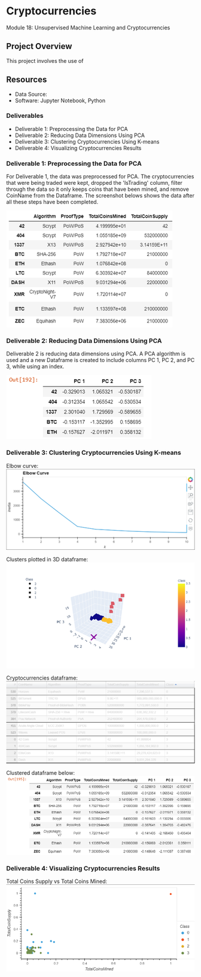 # Cryptocurrencies
Module 18: Unsupervised Machine Learning and Cryptocurrencies

## Project Overview
This project involves the use of 

## Resources
- Data Source:
- Software: Jupyter Notebook,  Python

### Deliverables
- Deliverable 1: Preprocessing the Data for PCA
- Deliverable 2: Reducing Data Dimensions Using PCA
- Deliverable 3: Clustering Cryptocurrencies Using K-means
- Deliverable 4: Visualizing Cryptocurrencies Results

### Deliverable 1: Preprocessing the Data for PCA
For Deliverable 1, the data was preprocessed for PCA. The cryptocurrencies that were being traded were kept, dropped the 'IsTrading' column, filter through the data so it only keeps coins that have been mined, and remove CoinName from the Dataframe. 
The screenshot belows shows the data after all these steps have been completed.

![](Crypto8.PNG)


### Deliverable 2: Reducing Data Dimensions Using PCA
Deliverable 2 is reducing data dimensions using PCA. A PCA algorithm is used and a new Dataframe is created to include columns PC 1, PC 2, and PC 3, while using an index.

![](Crypto6.PNG)


### Deliverable 3: Clustering Cryptocurrencies Using K-means
Elbow curve:
![](Crypto1.PNG)

Clusters plotted in 3D dataframe:
![](Crypto2.png)

Cryptocurrencies dataframe:
![](Crypto3.PNG)

Clustered dataframe below:
![](Crypto7.PNG)


### Deliverable 4: Visualizing Cryptocurrencies Results
Total Coins Supply vs Total Coins Mined:
![](Crypto4.PNG)

